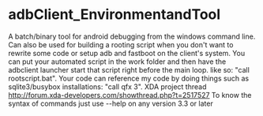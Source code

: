 adbClient_EnvironmentandTool
============================

A batch/binary tool for android debugging from the windows command line. 
Can also be used for building a rooting script when you don't want to rewrite some code or setup adb and fastboot on the client's system. 
You can put your automated script in the work folder and then have the adbclient launcher start that script right before the main loop. like so: "call rootscript.bat".
Your code can reference my code by doing things such as sqlite3/busybox installations: "call qfx 3".
XDA project thread http://forum.xda-developers.com/showthread.php?t=2517527
To know the syntax of commands just use --help on any version 3.3 or later
